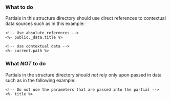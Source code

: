 ### What to do
Partials in this structure directory should use direct references to contextual data sources such as in this example:

```ejs
<!-- Use absolute references -->
<%- public._data.title %>

<!-- Use contextual data -->
<%- current.path %>
```

### What _NOT_ to do
Partials in the structure directory _should not_ rely only upon passed in data such as in the following example:

```ejs
<!-- Do not use the parameters that are passed into the partial -->
<%- title %>
```
